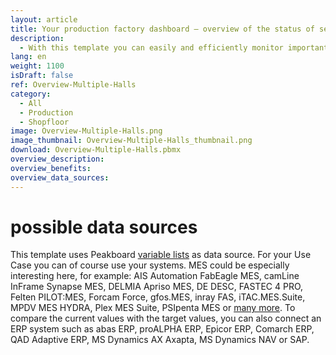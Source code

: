 ```yaml
---
layout: article
title: Your production factory dashboard – overview of the status of several production halls at a site
description: 
  - With this template you can easily and efficiently monitor important key figures of the production process in several production halls. It contains information on the status of the individual lines, as well as KPIs and meta-information on the current orders. Employees can also see the target/actual comparison of the individual production lines in a clear diagram, which can increase motivation and productivity and thus help to optimize production processes. The template is freely configurable, so download it directly and adapt it to the individual needs of your manufacturing company.
lang: en
weight: 1100
isDraft: false
ref: Overview-Multiple-Halls
category:
  - All
  - Production
  - Shopfloor
image: Overview-Multiple-Halls.png
image_thumbnail: Overview-Multiple-Halls_thumbnail.png
download: Overview-Multiple-Halls.pbmx
overview_description:
overview_benefits:
overview_data_sources:
---
```


# possible data sources

This template uses Peakboard [variable lists](https://help.peakboard.com/scripting/en-variables.html) as data source. For your Use Case you can of course use your systems. MES could be especially interesting here, for example: AIS Automation FabEagle MES, camLine InFrame Synapse MES, DELMIA Apriso MES, DE DESC, FASTEC 4 PRO, Felten PILOT:MES, Forcam Force, gfos.MES, inray FAS, iTAC.MES.Suite, MPDV MES HYDRA, Plex MES Suite, PSIpenta MES or [many more](https://peakboard.com/en/interfaces/). To compare the current values with the target values, you can also connect an ERP system such as abas ERP, proALPHA ERP, Epicor ERP, Comarch ERP, QAD Adaptive ERP, MS Dynamics AX Axapta, MS Dynamics NAV or SAP.

